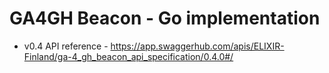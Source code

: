 # GA4GH Beacon - Go implementation

* v0.4 API reference - https://app.swaggerhub.com/apis/ELIXIR-Finland/ga-4_gh_beacon_api_specification/0.4.0#/
